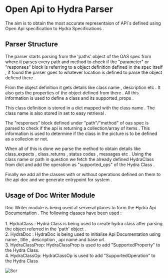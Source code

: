 # Open Api to Hydra Parser 

The aim is to obtain the most accurate representaion of API`s defined using Open Api specification to Hydra Specifications . 

## Parser Structure 

The parser starts parsing from the 'paths' object of the OAS spec from where it parses every path and method to check if the "parameter" or "responses" block is referring to a object definition defined in the spec itself , if found the parser goes to whatever location is defined to parse the object defiend there . 

From the object definition it gets details like class name , description etc . It also gets the properties of the object defined from there . All this information is used to define a class and its supported_props . 

This class definition is stored in a dict mapped with the class name . The class name is also stored in set to easy retrieval .

The "responses" block defined under "path"/"method" of oas spec is parsed to check if the api is returning a collection/array of items . This information is used to determine if the class in the picture is to be defined as a collecion or not. 

When all of this is done we parse the method to obtain details like class_expects , class_returns , status codes , messages etc . Using the class name or path in question we fetch the already defined HydraClass from dict and add the operation as "supported_ops" of the Hydra Class .

Finally we add all the classes with or without operations defined on them to the api doc and we generate entrypoint for system .

## Usage of Doc Writer Module 

Doc Writer module is being used at serveral places to form the Hydra Api Documentation . The following classes have been used :  <br><br>
    1.  HydraClass : 
        Hydra Class is being used to create hydra class after parsing the object referred in the 'path' object .<br>
    2.  HydraDoc : HydraDoc is being used to initialise     Api Documentation using name , title ,              description , api name and base url.  
    3.  HydraClassProp: HydraClassProp is used to add       "SupportedProperty" to the Hydra Class. <br>
    4.  HydraClassOp: HydraClassOp is used to add           "SupportedOperation" to the Hydra Class <br>

![Scr](https://user-images.githubusercontent.com/19390504/41200793-fce5cace-6cc8-11e8-9956-5155fd94cfab.png)

